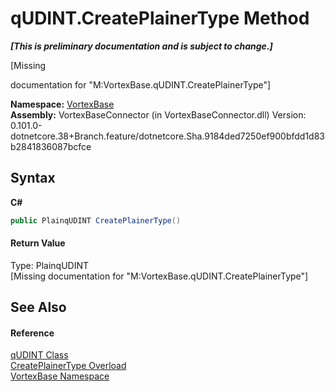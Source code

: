 # qUDINT.CreatePlainerType Method 
 _**\[This is preliminary documentation and is subject to change.\]**_

\[Missing <summary> documentation for "M:VortexBase.qUDINT.CreatePlainerType"\]

**Namespace:**&nbsp;<a href="N_VortexBase.md">VortexBase</a><br />**Assembly:**&nbsp;VortexBaseConnector (in VortexBaseConnector.dll) Version: 0.101.0-dotnetcore.38+Branch.feature/dotnetcore.Sha.9184ded7250ef900bfdd1d83b2841836087bcfce

## Syntax

**C#**<br />
``` C#
public PlainqUDINT CreatePlainerType()
```


#### Return Value
Type: PlainqUDINT<br />\[Missing <returns> documentation for "M:VortexBase.qUDINT.CreatePlainerType"\]

## See Also


#### Reference
<a href="T_VortexBase_qUDINT.md">qUDINT Class</a><br /><a href="Overload_VortexBase_qUDINT_CreatePlainerType.md">CreatePlainerType Overload</a><br /><a href="N_VortexBase.md">VortexBase Namespace</a><br />